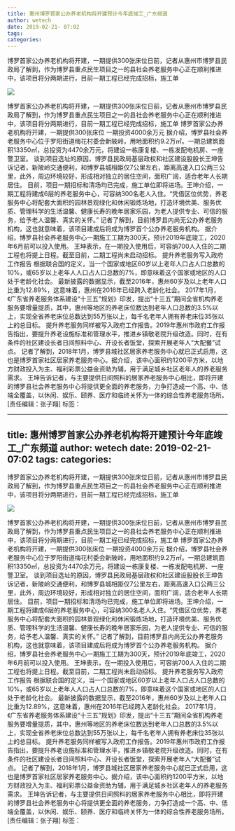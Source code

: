 ```yaml
---
title: 惠州博罗首家公办养老机构将开建预计今年底竣工_广东频道
author: wetech
date: 2019-02-21- 07:02
tags: 
categories: 
---
```

博罗首家公办养老机构将开建，一期提供300张床位日前，记者从惠州市博罗县民政局了解到，作为博罗县重点民生项目之一的县社会养老服务中心正在顺利推进中，该项目将分两期进行，目前一期工程已经完成招标，施工单
<!-- more -->
                
<img align="center" border="0" src="http://p2.ifengimg.com/a/2016/0810/204c433878d5cf9size1_w16_h16.png" />
                
                
            
博罗首家公办养老机构将开建，一期提供300张床位日前，记者从惠州市博罗县民政局了解到，作为博罗县重点民生项目之一的县社会养老服务中心正在顺利推进中，该项目将分两期进行，目前一期工程已经完成招标，施工单
博罗首家公办养老机构将开建，一期提供300张床位
一期投资4000余万元
据介绍，博罗县社会养老服务中心位于罗阳街道梅花村委会新陂岭，用地面积约9.2万㎡。一期总建筑面积13350㎡，总投资为4470余万元，将建设一栋康复楼、一栋发配电机房、一座警卫室。
谈到项目选址的原因，博罗县民政局基层政权和社区建设股股长王坤告诉记者，新陂岭交通便利，和博罗县城相距仅7公里左右，距离高速入口公两三公里，此外，周边环境较好，形成相对独立的居住空间，面积广阔，适合老年人长期居住。
目前，项目一期招标和清场均已完成，施工单位即将进场。王坤介绍，一期工程将建成6层的养老服务中心，可容纳300名老人入住。“凭借区位优势，养老服务中心将配套大面积的园林景观绿化和休闲锻炼场地，打造环境优美、服务优质、管理科学的生活温馨、健康长寿的晚年居家乐园，为老人提供专业、可信的服务，给予老人温馨、真实的关怀。”
记者了解到，目前博罗县内尚无公办养老服务机构，这也就意味着，该项目建成后将成为博罗首个公办养老服务机构。
据介绍，博罗县社会养老服务中心一期施工工期为300天，预计2019年底竣工，2020年6月前可以投入使用。
王坤表示，在一期投入使用后，可容纳700人入住的二期工程也将提上日程。截至目前，二期工程尚未启动招标。
提升养老服务写入政府工作报告
根据联合国的定义，当一个国家或地区60岁以上老年人口占人口总数的10%，或65岁以上老年人人口占人口总数的7%，即意味着这个国家或地区的人口处于老龄化社会。
最新披露的数据显示，截至2016年，惠州60岁及以上老年人口比重为12.89%，这意味着，惠州在2016年已经跨入老龄化社会。
2017年1月，《广东省养老服务体系建设“十三五”规划》印发，提出“十三五”期间全省机构养老服务要增量提质，其中，惠州等地区的养老床位数达到老年人口总数的3.5%以上，实现全省养老床位总数达到55万张以上，每千名老年人拥有养老床位35张以上的总目标。
提升养老服务同样被写入政府工作报告。2019年惠州市政府工作报告指出，要提升养老设施标准和管理水平，推进乡镇敬老院升级改造。同时，在有条件的社区建设长者日间照料中心、开设长者饭堂，探索开展老年人“大配餐”试点。
记者了解到，2018年1月，博罗县城社区居家养老服务中心就已正式启用，这也是博罗首家社区居家养老服务中心。据介绍，该中心面积约1200平方米，以地方财政投入为主、福利彩票公益金资助为辅，用于满足城乡社区老年人的养老服务需求。
王坤告诉记者，与主要提供日间照料的居家养老服务中心相比，即将开建的博罗县社会养老服务中心将提供更全面的养老服务，力争打造成一个高、中、低端全覆盖，以休闲、娱乐、颐养、医疗和临终关怀为一体的综合性养老服务场所。
[责任编辑：张子翔]
标签：
             
---
title: 惠州博罗首家公办养老机构将开建预计今年底竣工_广东频道
author: wetech
date: 2019-02-21- 07:02
tags: 
categories: 
---
博罗首家公办养老机构将开建，一期提供300张床位日前，记者从惠州市博罗县民政局了解到，作为博罗县重点民生项目之一的县社会养老服务中心正在顺利推进中，该项目将分两期进行，目前一期工程已经完成招标，施工单
<!-- more -->
                
<img align="center" border="0" src="http://p2.ifengimg.com/a/2016/0810/204c433878d5cf9size1_w16_h16.png" />
                
                
            
博罗首家公办养老机构将开建，一期提供300张床位日前，记者从惠州市博罗县民政局了解到，作为博罗县重点民生项目之一的县社会养老服务中心正在顺利推进中，该项目将分两期进行，目前一期工程已经完成招标，施工单
博罗首家公办养老机构将开建，一期提供300张床位
一期投资4000余万元
据介绍，博罗县社会养老服务中心位于罗阳街道梅花村委会新陂岭，用地面积约9.2万㎡。一期总建筑面积13350㎡，总投资为4470余万元，将建设一栋康复楼、一栋发配电机房、一座警卫室。
谈到项目选址的原因，博罗县民政局基层政权和社区建设股股长王坤告诉记者，新陂岭交通便利，和博罗县城相距仅7公里左右，距离高速入口公两三公里，此外，周边环境较好，形成相对独立的居住空间，面积广阔，适合老年人长期居住。
目前，项目一期招标和清场均已完成，施工单位即将进场。王坤介绍，一期工程将建成6层的养老服务中心，可容纳300名老人入住。“凭借区位优势，养老服务中心将配套大面积的园林景观绿化和休闲锻炼场地，打造环境优美、服务优质、管理科学的生活温馨、健康长寿的晚年居家乐园，为老人提供专业、可信的服务，给予老人温馨、真实的关怀。”
记者了解到，目前博罗县内尚无公办养老服务机构，这也就意味着，该项目建成后将成为博罗首个公办养老服务机构。
据介绍，博罗县社会养老服务中心一期施工工期为300天，预计2019年底竣工，2020年6月前可以投入使用。
王坤表示，在一期投入使用后，可容纳700人入住的二期工程也将提上日程。截至目前，二期工程尚未启动招标。
提升养老服务写入政府工作报告
根据联合国的定义，当一个国家或地区60岁以上老年人口占人口总数的10%，或65岁以上老年人人口占人口总数的7%，即意味着这个国家或地区的人口处于老龄化社会。
最新披露的数据显示，截至2016年，惠州60岁及以上老年人口比重为12.89%，这意味着，惠州在2016年已经跨入老龄化社会。
2017年1月，《广东省养老服务体系建设“十三五”规划》印发，提出“十三五”期间全省机构养老服务要增量提质，其中，惠州等地区的养老床位数达到老年人口总数的3.5%以上，实现全省养老床位总数达到55万张以上，每千名老年人拥有养老床位35张以上的总目标。
提升养老服务同样被写入政府工作报告。2019年惠州市政府工作报告指出，要提升养老设施标准和管理水平，推进乡镇敬老院升级改造。同时，在有条件的社区建设长者日间照料中心、开设长者饭堂，探索开展老年人“大配餐”试点。
记者了解到，2018年1月，博罗县城社区居家养老服务中心就已正式启用，这也是博罗首家社区居家养老服务中心。据介绍，该中心面积约1200平方米，以地方财政投入为主、福利彩票公益金资助为辅，用于满足城乡社区老年人的养老服务需求。
王坤告诉记者，与主要提供日间照料的居家养老服务中心相比，即将开建的博罗县社会养老服务中心将提供更全面的养老服务，力争打造成一个高、中、低端全覆盖，以休闲、娱乐、颐养、医疗和临终关怀为一体的综合性养老服务场所。
[责任编辑：张子翔]
标签：
             
